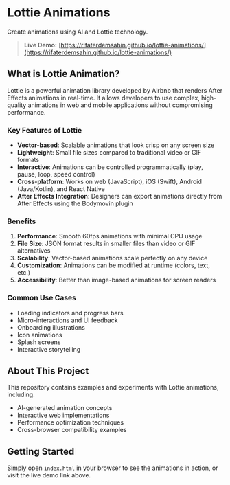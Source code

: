 # Lottie Animations

Create animations using AI and Lottie technology.

> **Live Demo:** [https://rifaterdemsahin.github.io/lottie-animations/](https://rifaterdemsahin.github.io/lottie-animations/)

## What is Lottie Animation?

Lottie is a powerful animation library developed by Airbnb that renders After Effects animations in real-time. It allows developers to use complex, high-quality animations in web and mobile applications without compromising performance.

### Key Features of Lottie

- **Vector-based**: Scalable animations that look crisp on any screen size
- **Lightweight**: Small file sizes compared to traditional video or GIF formats
- **Interactive**: Animations can be controlled programmatically (play, pause, loop, speed control)
- **Cross-platform**: Works on web (JavaScript), iOS (Swift), Android (Java/Kotlin), and React Native
- **After Effects Integration**: Designers can export animations directly from After Effects using the Bodymovin plugin

### Benefits

1. **Performance**: Smooth 60fps animations with minimal CPU usage
2. **File Size**: JSON format results in smaller files than video or GIF alternatives
3. **Scalability**: Vector-based animations scale perfectly on any device
4. **Customization**: Animations can be modified at runtime (colors, text, etc.)
5. **Accessibility**: Better than image-based animations for screen readers

### Common Use Cases

- Loading indicators and progress bars
- Micro-interactions and UI feedback
- Onboarding illustrations
- Icon animations
- Splash screens
- Interactive storytelling

## About This Project

This repository contains examples and experiments with Lottie animations, including:

- AI-generated animation concepts
- Interactive web implementations
- Performance optimization techniques
- Cross-browser compatibility examples

## Getting Started

Simply open `index.html` in your browser to see the animations in action, or visit the live demo link above.
